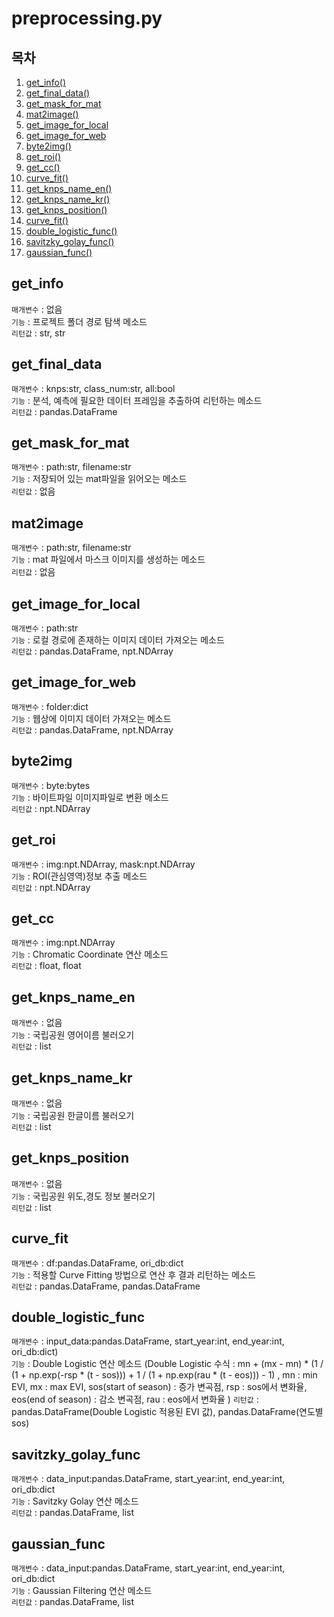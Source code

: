 # preprocessing.py

## 목차
1. [get_info()](#get_info)
2. [get_final_data()](#get_final_data)
3. [get_mask_for_mat](#get_mask_for_mat)
4. [mat2image()](#mat2image)
5. [get_image_for_local](#get_image_for_local)
6. [get_image_for_web](#get_image_for_web)
7. [byte2img()](#byte2img)
8. [get_roi()](#get_roi)
9. [get_cc()](#get_cc)
10. [curve_fit()](#curve_fit)
11. [get_knps_name_en()](#get_knps_name_en)
12. [get_knps_name_kr()](#get_knps_name_kr)
13. [get_knps_position()](#get_knps_position)
14. [curve_fit()](#curve_fit)
15. [double_logistic_func()](#double_logistic_func)
16. [savitzky_golay_func()](#savitzky_golay_func)
17. [gaussian_func()](#gaussian_func)

## get_info
`매개변수` : 없음   
`기능` : 프로젝트 폴더 경로 탐색 메소드   
`리턴값` : str, str  

## get_final_data
`매개변수` : knps:str, class_num:str, all:bool    
`기능` : 분석, 예측에 필요한 데이터 프레임을 추출하여 리턴하는 메소드   
`리턴값` : pandas.DataFrame   

## get_mask_for_mat
`매개변수` : path:str, filename:str   
`기능` : 저장되어 있는 mat파일을 읽어오는 메소드   
`리턴값` : 없음   

## mat2image
`매개변수` : path:str, filename:str   
`기능` : mat 파일에서 마스크 이미지를 생성하는 메소드   
`리턴값` : 없음   


## get_image_for_local
`매개변수` : path:str   
`기능` : 로컬 경로에 존재하는 이미지 데이터 가져오는 메소드   
`리턴값` : pandas.DataFrame, npt.NDArray   

## get_image_for_web
`매개변수` : folder:dict   
`기능` : 웹상에 이미지 데이터 가져오는 메소드   
`리턴값` : pandas.DataFrame, npt.NDArray   

## byte2img
`매개변수` : byte:bytes   
`기능` : 바이트파일 이미지파일로 변환 메소드   
`리턴값` : npt.NDArray   

## get_roi
`매개변수` : img:npt.NDArray, mask:npt.NDArray   
`기능` : ROI(관심영역)정보 추출 메소드   
`리턴값` : npt.NDArray   

## get_cc
`매개변수` : img:npt.NDArray   
`기능` : Chromatic Coordinate  연산 메소드   
`리턴값` : float, float      

## get_knps_name_en
`매개변수` : 없음   
`기능` : 국립공원 영어이름 불러오기   
`리턴값` :  list   

## get_knps_name_kr
`매개변수` : 없음   
`기능` : 국립공원 한글이름 불러오기   
`리턴값` : list   

## get_knps_position
`매개변수` : 없음   
`기능` : 국립공원 위도,경도 정보 불러오기   
`리턴값` : list   

## curve_fit
`매개변수` : df:pandas.DataFrame, ori_db:dict    
`기능` : 적용할 Curve Fitting 방법으로 연산 후 결과 리턴하는 메소드   
`리턴값` : pandas.DataFrame, pandas.DataFrame   

## double_logistic_func
`매개변수` : input_data:pandas.DataFrame, start_year:int, end_year:int, ori_db:dict)    
`기능` : Double Logistic 연산 메소드 (Double Logistic 수식 : mn + (mx - mn) * (1 / (1 + np.exp(-rsp * (t - sos))) + 1 / (1 + np.exp(rau * (t - eos))) - 1) ,
mn : min EVI, mx : max EVI, sos(start of season) : 증가 변곡점, rsp : sos에서 변화율, eos(end of season) : 감소 변곡점, rau : eos에서 변화율 )
`리턴값` : pandas.DataFrame(Double Logistic 적용된 EVI 값), pandas.DataFrame(연도별 sos)

## savitzky_golay_func
`매개변수` : data_input:pandas.DataFrame, start_year:int, end_year:int, ori_db:dict   
`기능` : Savitzky Golay 연산 메소드   
`리턴값` : pandas.DataFrame, list   

## gaussian_func
`매개변수` : data_input:pandas.DataFrame, start_year:int, end_year:int, ori_db:dict   
`기능` : Gaussian Filtering 연산 메소드    
`리턴값` : pandas.DataFrame, list   
